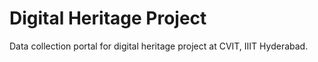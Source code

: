 # Digital Heritage Project
Data collection portal for digital heritage project at CVIT, IIIT Hyderabad. 
